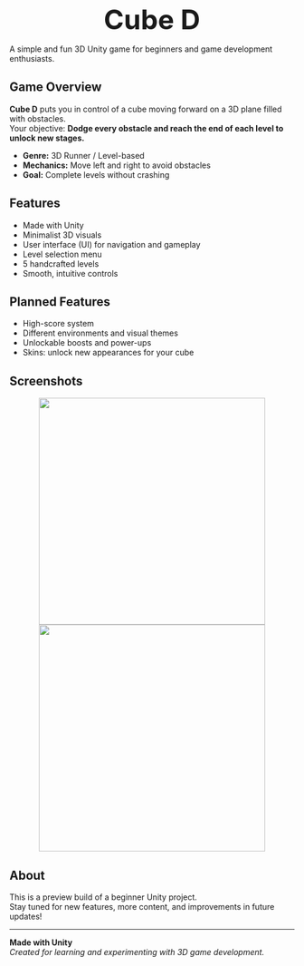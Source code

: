 <p align="center"><b><font size="20">Cube D</font></b></p>


A simple and fun 3D Unity game for beginners and game development enthusiasts.

## Game Overview

**Cube D** puts you in control of a cube moving forward on a 3D plane filled with obstacles.  
Your objective: **Dodge every obstacle and reach the end of each level to unlock new stages.**

- **Genre:** 3D Runner / Level-based  
- **Mechanics:** Move left and right to avoid obstacles  
- **Goal:** Complete levels without crashing

## Features

- Made with Unity
- Minimalist 3D visuals
- User interface (UI) for navigation and gameplay
- Level selection menu
- 5 handcrafted levels
- Smooth, intuitive controls

## Planned Features

- High-score system  
- Different environments and visual themes  
- Unlockable boosts and power-ups  
- Skins: unlock new appearances for your cube

## Screenshots

<!-- Add your screenshots here -->
<p align="center">
  <img src="screenshots/gameplay1.png" width="400"/>
  <img src="screenshots/gameplay2.png" width="400"/>
</p>

## About

This is a preview build of a beginner Unity project.  
Stay tuned for new features, more content, and improvements in future updates!

---

**Made with Unity**  
*Created for learning and experimenting with 3D game development.*
